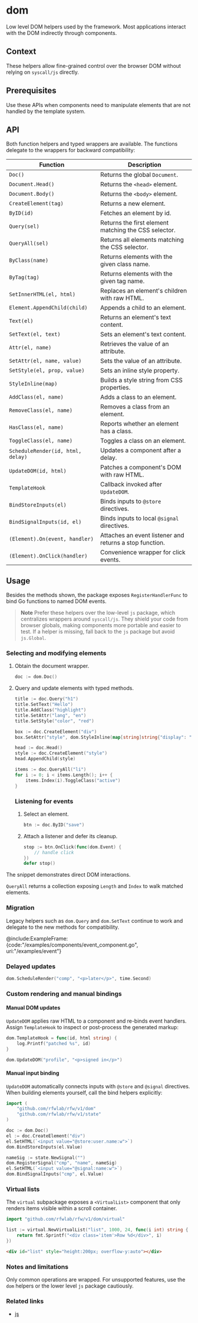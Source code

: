 # dom

Low level DOM helpers used by the framework. Most applications interact
with the DOM indirectly through components.

## Context

These helpers allow fine-grained control over the browser DOM without
relying on `syscall/js` directly.

## Prerequisites

Use these APIs when components need to manipulate elements that are not
handled by the template system.

## API

Both function helpers and typed wrappers are available. The functions
delegate to the wrappers for backward compatibility:

| Function | Description |
| --- | --- |
| `Doc()` | Returns the global `Document`. |
| `Document.Head()` | Returns the `<head>` element. |
| `Document.Body()` | Returns the `<body>` element. |
| `CreateElement(tag)` | Returns a new element. |
| `ByID(id)` | Fetches an element by id. |
| `Query(sel)` | Returns the first element matching the CSS selector. |
| `QueryAll(sel)` | Returns all elements matching the CSS selector. |
| `ByClass(name)` | Returns elements with the given class name. |
| `ByTag(tag)` | Returns elements with the given tag name. |
| `SetInnerHTML(el, html)` | Replaces an element's children with raw HTML. |
| `Element.AppendChild(child)` | Appends a child to an element. |
| `Text(el)` | Returns an element's text content. |
| `SetText(el, text)` | Sets an element's text content. |
| `Attr(el, name)` | Retrieves the value of an attribute. |
| `SetAttr(el, name, value)` | Sets the value of an attribute. |
| `SetStyle(el, prop, value)` | Sets an inline style property. |
| `StyleInline(map)` | Builds a style string from CSS properties. |
| `AddClass(el, name)` | Adds a class to an element. |
| `RemoveClass(el, name)` | Removes a class from an element. |
| `HasClass(el, name)` | Reports whether an element has a class. |
| `ToggleClass(el, name)` | Toggles a class on an element. |
| `ScheduleRender(id, html, delay)` | Updates a component after a delay. |
| `UpdateDOM(id, html)` | Patches a component's DOM with raw HTML. |
| `TemplateHook` | Callback invoked after `UpdateDOM`. |
| `BindStoreInputs(el)` | Binds inputs to `@store` directives. |
| `BindSignalInputs(id, el)` | Binds inputs to local `@signal` directives. |
| `(Element).On(event, handler)` | Attaches an event listener and returns a stop function. |
| `(Element).OnClick(handler)` | Convenience wrapper for click events. |


## Usage

Besides the methods shown, the package exposes `RegisterHandlerFunc` to bind
Go functions to named DOM events.

> **Note**
> Prefer these helpers over the low-level `js` package, which centralizes
> wrappers around `syscall/js`. They shield your code from browser globals,
> making components more portable and easier to test. If a helper is missing,
> fall back to the `js` package but avoid `js.Global`.

### Selecting and modifying elements

1. Obtain the document wrapper.
   ```go
   doc := dom.Doc()
   ```
2. Query and update elements with typed methods.
   ```go
   title := doc.Query("h1")
   title.SetText("Hello")
   title.AddClass("highlight")
   title.SetAttr("lang", "en")
   title.SetStyle("color", "red")

   box := doc.CreateElement("div")
   box.SetAttr("style", dom.StyleInline(map[string]string{"display": "flex", "gap": "4px"}))

   head := doc.Head()
   style := doc.CreateElement("style")
   head.AppendChild(style)

   items := doc.QueryAll("li")
   for i := 0; i < items.Length(); i++ {
       items.Index(i).ToggleClass("active")
   }
   ```

   ### Listening for events

   1. Select an element.
      ```go
      btn := doc.ByID("save")
      ```
   2. Attach a listener and defer its cleanup.
      ```go
      stop := btn.OnClick(func(dom.Event) {
          // handle click
      })
      defer stop()
      ```

The snippet demonstrates direct DOM interactions.

`QueryAll` returns a collection exposing `Length` and `Index` to walk matched elements.

### Migration

Legacy helpers such as `dom.Query` and `dom.SetText` continue to work and
delegate to the new methods for compatibility.

@include:ExampleFrame:{code:"/examples/components/event_component.go", uri:"/examples/event"}

### Delayed updates

```go
dom.ScheduleRender("comp", "<p>later</p>", time.Second)
```

### Custom rendering and manual bindings

#### Manual DOM updates

`UpdateDOM` applies raw HTML to a component and re-binds event handlers.
Assign `TemplateHook` to inspect or post-process the generated markup:

```go
dom.TemplateHook = func(id, html string) {
    log.Printf("patched %s", id)
}

dom.UpdateDOM("profile", "<p>signed in</p>")
```

#### Manual input binding

`UpdateDOM` automatically connects inputs with `@store` and `@signal`
directives. When building elements yourself, call the bind helpers
explicitly:

```go
import (
    "github.com/rfwlab/rfw/v1/dom"
    "github.com/rfwlab/rfw/v1/state"
)

doc := dom.Doc()
el := doc.CreateElement("div")
el.SetHTML(`<input value="@store:user.name:w">`)
dom.BindStoreInputs(el.Value)

nameSig := state.NewSignal("")
dom.RegisterSignal("cmp", "name", nameSig)
el.SetHTML(`<input value="@signal:name:w">`)
dom.BindSignalInputs("cmp", el.Value)
```

### Virtual lists

The `virtual` subpackage exposes a `<VirtualList>` component that only renders
items visible within a scroll container.

```go
import "github.com/rfwlab/rfw/v1/dom/virtual"

list := virtual.NewVirtualList("list", 1000, 24, func(i int) string {
    return fmt.Sprintf("<div class='item'>Row %d</div>", i)
})
```

```html
<div id="list" style="height:200px; overflow-y:auto"></div>
```

### Notes and limitations

Only common operations are wrapped. For unsupported features, use the
`dom` helpers or the lower level `js` package cautiously.

### Related links

- [js](js.md)
